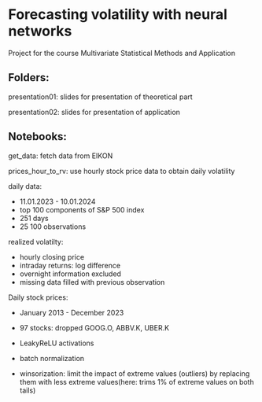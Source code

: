# Forecasting volatility with neural networks

Project for the course Multivariate Statistical Methods and Application

## Folders:

presentation01: slides for presentation of theoretical part

presentation02: slides for presentation of application


## Notebooks:

get_data: fetch data from EIKON

prices_hour_to_rv: use hourly stock price data to obtain daily volatility



daily data:
- 11.01.2023 - 10.01.2024
- top 100 components of S&P 500 index
- 251 days
- 25 100 observations

realized volatilty:
- hourly closing price
- intraday returns: log difference
- overnight information excluded
- missing data filled with previous observation



Daily stock prices:
- January 2013 - December 2023
- 97 stocks: dropped GOOG.O, ABBV.K, UBER.K

- LeakyReLU activations
- batch normalization
- winsorization: limit the impact of extreme values (outliers) by replacing them with less     extreme values(here: trims 1% of extreme values on both tails)

